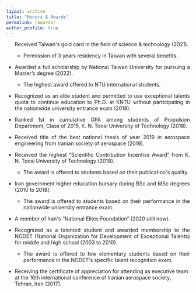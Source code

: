 ```yaml
---
layout: archive
title: "Honors & Awards"
permalink: /awards/
author_profile: true
---
```


<ul>
  <i class="fas fa-medal" style="color:#FFD700;font-size:20px"></i> Received Taiwan's gold card in the field of science & technology (2021).</li>
  <ul>      
  <li> Permission of 3 years residency in Taiwan with several benefits.</li>
</ul>
</ul>
<ul>
  <li align="justify"><i class='fas fa-medal'></i> Awarded a full scholarship by National Taiwan University for pursuing a Master’s degree (2022).</li>
<ul>
        <li align="justify"> The highest award offered to NTU international students.</li>
</ul>
</ul>  
<ul>
  <li align="justify"><i class='fas fa-medal'></i> Recognized as an elite student and permitted to use exceptional talents quota to continue education to Ph.D. at KNTU without participating in the nationwide university entrance exam (2018).</li>
</ul>         
<ul>
  <li align="justify"><i class='fas fa-medal'></i> Ranked 1st in cumulative GPA among students of Propulsion Department, Class of 2015, K. N. Toosi University of Technology (2018). </li>
</ul>
<ul>
  <li align="justify"><i class='fas fa-medal'></i> Received title of the best national thesis of year 2019 in aerospace engineering from Iranian society of aerospace (2019). </li>
</ul>
<ul>
   <li align="justify"><i class='fas fa-medal'></i> Received the highest “Scientific Contribution Incentive Award” from K. N. Toosi University of Technology (2018). </li>
<ul>
    <li align="justify"> The award is offered to students based on their publication's quality.</li>
  </ul>
  </ul>
 <ul>
 <li align="justify"><i class='fas fa-medal'></i> Iran government higher education bursary during BSc and MSc degrees (2010 to 2018). </li>
 <ul>
    <li align="justify"> The award is offered to students based on their performance in the nationwide university entrance exam.</li>
  </ul>
  </ul>
  <ul>
 <li align="justify"><i class='fas fa-medal'></i> A member of Iran's “National Elites Foundation” (2020 utill now).</li>
</ul>
<ul>
 <li align="justify"><i class='fas fa-medal'></i> Recognized as a talented student and awarded membership to the NODET (National Organization for Development of Exceptional Talents) for middle and high school (2003 to 2010). </li>
<ul>
    <li align="justify"> The award is offered to few elementary students based on their performance in the NODET's specific talent recognition exam. </li>
  </ul>
  </ul>
  <ul>
  <li><i class='fas fa-medal'></i> Receiving the certificate of appreciation for attending as executive team at the 16th international conference of Iranian aerospace society, Tehran, Iran (2017). </li>
</ul>
